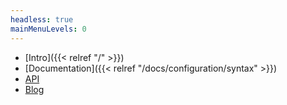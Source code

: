 ```yaml
---
headless: true
mainMenuLevels: 0
---
```


 - [Intro]({{< relref "/" >}})
 - [Documentation]({{< relref "/docs/configuration/syntax" >}})
 - [API](/api/redbpf/)
 - [Blog](https://blog.redsift.com/category/labs/)
